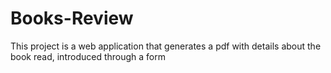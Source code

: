# Books-Review
This project is a web application that generates a pdf with details about the book read, introduced through a form
